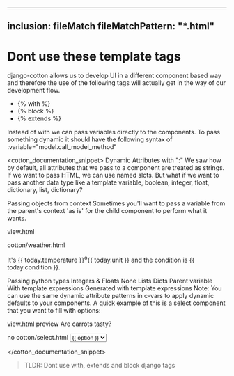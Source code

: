 
---
inclusion: fileMatch
fileMatchPattern: "*.html"
---

# Dont use these template tags

django-cotton allows us to develop UI in a different component based way and therefore the use of the following tags will actually get in the way of our development flow.

- {% with %}
- {% block %}
- {% extends %}

Instead of with we can pass variables directly to the components. To pass something dynamic it should have the following syntax of :variable="model.call_model_method"

<cotton_documentation_snippet>
Dynamic Attributes with ":"
We saw how by default, all attributes that we pass to a component are treated as strings. If we want to pass HTML, we can use named slots. But what if we want to pass another data type like a template variable, boolean, integer, float, dictionary, list, dictionary?

Passing objects from context
Sometimes you'll want to pass a variable from the parent's context 'as is' for the child component to perform what it wants.

view.html
<!--
context = { 'today': Weather.objects.get(...) }
-->
<c-weather :today="today"></c-weather>
cotton/weather.html
<p>It's {{ today.temperature }}<sup>o</sup>{{ today.unit }} and the condition is {{ today.condition }}.</p>
Passing python types
Integers & Floats
<c-mycomp :prop="1" />
<!-- {% prop == 1 %} -->
None
<c-mycomp :prop="None" />
<!-- {% prop is None %} -->
Lists
<c-mycomp :items="['item1','item2','item3']" />
<!-- {% for item in items %} -->
Dicts
<c-mycomp :mydict="{'name': 'Thom', 'products': [1,2]}" />
<!-- {{ mydict.name }}, {{ mydict.products }} -->
Parent variable
<c-mycomp :product="product" />
<!-- {{ product.title }} -->
With template expressions
<c-mycomp :slides="['{{ image1 }}', '{{ image2 }}']" />
<!-- {% for images in slides %} -->
Generated with template expressions
<c-mycomp :is_highlighted="{% if important %}True{% endif %}" />
<!-- {% is_valid is False %} -->
Note: You can use the same dynamic attribute patterns in c-vars to apply dynamic defaults to your components.
A quick example of this is a select component that you want to fill with options:

view.html
<c-select :options="['no', 'yes', 'maybe']" />
preview
Are carrots tasty?

no
cotton/select.html
<select>
    {% for option in options %}
        <option value="{{ option }}">{{ option }}</option>
    {% endfor %}
</select>


</cotton_documentation_snippet>

> TLDR: Dont use with, extends and block django tags